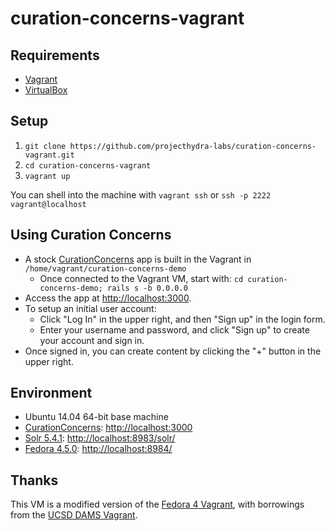 # curation-concerns-vagrant

## Requirements

* [Vagrant](https://www.vagrantup.com/)
* [VirtualBox](https://www.virtualbox.org/)

## Setup

1. `git clone https://github.com/projecthydra-labs/curation-concerns-vagrant.git`
2. `cd curation-concerns-vagrant`
3. `vagrant up`

You can shell into the machine with `vagrant ssh` or `ssh -p 2222 vagrant@localhost`

## Using Curation Concerns

* A stock [CurationConcerns](https://github.com/projecthydra-labs/curation_concerns) app is built in the Vagrant in `/home/vagrant/curation-concerns-demo`
  * Once connected to the Vagrant VM, start with: `cd curation-concerns-demo; rails s -b 0.0.0.0`
* Access the app at [http://localhost:3000](http://localhost:3000).
* To setup an initial user account:
  * Click "Log In" in the upper right, and then "Sign up" in the login form.
  * Enter your username and password, and click "Sign up" to create your account and sign in.
* Once signed in, you can create content by clicking the "+" button in the upper right.

## Environment

* Ubuntu 14.04 64-bit base machine
* [CurationConcerns](https://github.com/projecthydra-labs/curation_concerns): [http://localhost:3000](http://localhost:3000)
* [Solr 5.4.1](http://lucene.apache.org/solr/): [http://localhost:8983/solr/](http://localhost:8983/solr/)
* [Fedora 4.5.0](http://fedorarepository.org/): [http://localhost:8984/](http://localhost:8984/)

## Thanks

This VM is a modified version of the [Fedora 4 Vagrant](http://github.com/fcrepo4-exts/fcrepo4-vagrant), with borrowings from the [UCSD DAMS Vagrant](https://github.com/ucsdlib/dams-vagrant).
